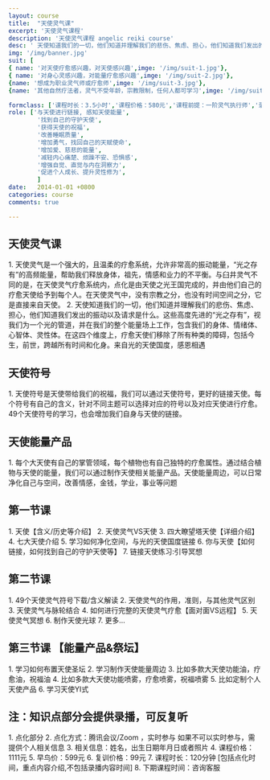 ```yaml
---
layout: course
title:  "天使灵气课"
excerpt: '天使灵气课程'
description: '天使灵气课程 angelic reiki course'
desc: ' 天使知道我们的一切，他们知道并理解我们的悲伤、焦虑、担心，他们知道我们发出的振动以及请求是什么'
img: '/img/banner.jpg'
suit: [
{ name: '对天使疗愈感兴趣，对天使感兴趣',imge: '/img/suit-1.jpg'},
{ name: '对身心灵感兴趣，对能量疗愈感兴趣',imge: '/img/suit-2.jpg'},
{name: '想成为职业灵气师或疗愈师',imge: '/img/suit-3.jpg'},
{name: '其他自然疗法者，灵气不受年龄，宗教限制，任何人都可学习',imge: '/img/suit-4.jpg'}]

formclass: ['课程时长：3.5小时','课程价格：580元','课程前提：一阶灵气执行师','录播课程，随时报名']
role: ['与天使进行链接, 感知天使能量',
        '找到自己的守护天使',
        '获得天使的祝福',
        '改善睡眠质量',
        '增加勇气，找回自己的天赋使命',
        '增加爱、慈悲的能量',
        '减轻内心痛楚、烦躁不安、恐惧感',
        '增强自觉、直觉与内在洞察力',
        '促进个人成长、提升灵性修为',
        ]
date:   2014-01-01 +0800
categories: course
comments: true

---
```

<h2>天使灵气课</h2>
1. 天使灵气是一个强大的，且温柔的疗愈系统，允许非常高的振动能量，“光之存有”的高频能量，帮助我们释放身体，祖先，情感和业力的不平衡。与臼井灵气不同的是，在天使灵气疗愈系统内，点化是由天使之光王国完成的，并由他们自己的疗愈天使给予到每个人。在天使灵气中，没有宗教之分，也没有时间空间之分，它是直接来自天使。
2. 天使知道我们的一切，他们知道并理解我们的悲伤、焦虑、担心，他们知道我们发出的振动以及请求是什么。这些高度先进的“光之存有”，视我们为一个光的管道，并在我们的整个能量场上工作，包含我们的身体、情绪体、心智体、灵性体。在这四个维度上，疗愈天使们移除了所有种类的障碍，包括今生，前世，跨越所有时间和化身。来自光的天使国度，感恩相遇
   
   
<h2>天使符号</h2>
1. 天使符号是天使带给我们的祝福，我们可以通过天使符号，更好的链接天使。每个符号有自己的含义，针对不同主题可以选择对应的符号以及对应天使进行疗愈。49个天使符号的学习，也会增加我们自身与天使的链接。
   
   
<h2>天使能量产品</h2>
1. 每个大天使有自己的掌管领域，每个植物也有自己独特的疗愈属性。通过结合植物与天使的能量，我们可以通过制作天使相关能量产品。天使能量周边，可以日常净化自己与空间，改善情感，金钱，学业，事业等问题
   

<h2>第一节课</h2>
1. 天使【含义/历史等介绍】 
2. 天使灵气VS天使
3. 四大瞭望塔天使【详细介绍】
4. 七大天使介绍
5. 学习如何净化空间，与光的天使国度链接
6. 你与天使【如何链接，如何找到自己的守护天使等】
7. 链接天使练习:引导冥想 


<h2>第二节课</h2>
1. 49个天使灵气符号下载/含义解读
2. 天使灵气的作用，准则，与其他灵气区别
3. 天使灵气与脉轮结合
4. 如何进行完整的天使灵气疗愈【面对面VS远程】
5. 天使灵气冥想
6. 制作天使光球
7. 更多...


<h2>第三节课 【能量产品&祭坛】</h2>
1. 学习如何布置天使圣坛
2. 学习制作天使能量周边
3. 比如多款大天使功能油，疗愈油，祝福油
4. 比如多款大天使功能喷雾，疗愈喷雾，祝福喷雾
5. 比如定制个人天使产品
6. 学习天使YI式



<h2>注：知识点部分会提供录播，可反复听</h2>
1. 点化部分
2. 点化方式：腾讯会议/Zoom ，实时参与
            如果不可以实时参与，需提供个人相关信息
3. 相关信息：姓名，出生日期年月日或者照片       
4. 课程价格：1111元
5. 早鸟价：599元
6. 复训价格：99元
7. 课程时长：120分钟 [包括点化时间，重点内容介绍,不包括录播内容时间]
8. 下期课程时间：咨询客服


